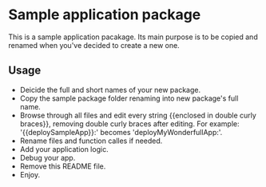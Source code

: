 # Sample application package

This is a sample application pacakage. Its main purpose is to be copied and renamed when you've decided to create a new one.

## Usage

* Deicide the full and short names of your new package.
* Copy the sample package folder renaming into new package's full name.
* Browse through all files and edit every string {{enclosed in double curly braces}}, removing double curly braces after editing. For example: '{{deploySampleApp}}:' becomes 'deployMyWonderfullApp:'.
* Rename files and function calles if needed.
* Add your application logic.
* Debug your app.
* Remove this README file.
* Enjoy.